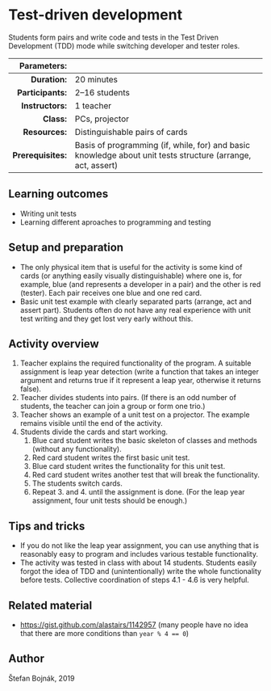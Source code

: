 # Test-driven development

Students form pairs and write code and tests in the Test Driven Development (TDD) mode while switching developer and tester roles.

| Parameters:        |                   |
| -----------------: | :---------------- |
| **Duration:**      | 20 minutes        |
| **Participants:**  | 2–16 students     |
| **Instructors:**   | 1 teacher         |
| **Class:**         | PCs, projector    |
| **Resources:**     | Distinguishable pairs of cards |
| **Prerequisites:** | Basis of programming (if, while, for) and basic knowledge about unit tests structure (arrange, act, assert) |

## Learning outcomes

* Writing unit tests
* Learning different aproaches to programming and testing

## Setup and preparation

* The only physical item that is useful for the activity is some kind of cards (or anything easily visually distinguishable) where one is, for example, blue (and represents a developer in a pair) and the other is red (tester). Each pair receives one blue and one red card.
* Basic unit test example with clearly separated parts (arrange, act and assert part). Students often do not have any real experience with unit test writing and they get lost very early without this.

## Activity overview

1. Teacher explains the required functionality of the program. A suitable assignment is leap year detection (write a function that takes an integer argument and returns true if it represent a leap year, otherwise it returns false).
2. Teacher divides students into pairs. (If there is an odd number of students, the teacher can join a group or form one trio.)
3. Teacher shows an example of a unit test on a projector. The example remains visible until the end of the activity.
4. Students divide the cards and start working.
     1. Blue card student writes the basic skeleton of classes and methods (without any functionality).
     2. Red card student writes the first basic unit test.
     3. Blue card student writes the functionality for this unit test.
     4. Red card student writes another test that will break the functionality.
     5. The students switch cards.
     6. Repeat 3. and 4. until the assignment is done. (For the leap year assignment, four unit tests should be enough.)

## Tips and tricks

* If you do not like the leap year assignment, you can use anything that is reasonably easy to program and includes various testable functionality.
* The activity was tested in class with about 14 students. Students easily forgot the idea of TDD and (unintentionally) write the whole functionality before tests. Collective coordination of steps 4.1 - 4.6 is very helpful.

## Related material

* https://gist.github.com/alastairs/1142957 (many people have no idea that there are more conditions than `year % 4 == 0`)

## Author

Štefan Bojnák, 2019